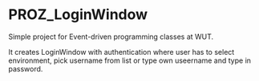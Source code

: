 # PROZ_LoginWindow
Simple project for Event-driven programming classes at WUT.

It creates LoginWindow with authentication where user has to select environment, pick username from list or type own useername and type in password.
